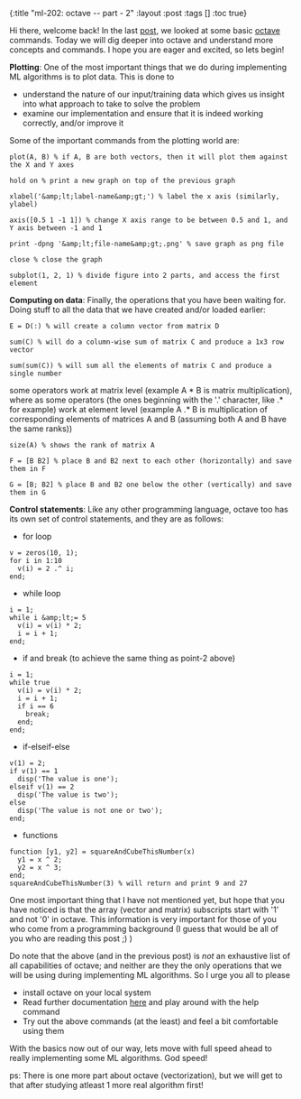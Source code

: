 {:title "ml-202: octave -- part - 2"
 :layout :post
 :tags  []
 :toc true}

Hi there, welcome back! In the last [post](http://www.golb.in/ml-201-octave-1-36.html), we looked at some basic [octave](http://www.gnu.org/software/octave/doc/interpreter/index.html) commands. Today we will dig deeper into octave and understand more concepts and commands. I hope you are eager and excited, so lets begin!

<b>Plotting</b>: One of the most important things that we do during implementing ML algorithms is to plot data. This is done to

* understand the nature of our input/training data which gives us insight into what approach to take to solve the problem
* examine our implementation and ensure that it is indeed working correctly, and/or improve it

Some of the important commands from the plotting world are:

```
plot(A, B) % if A, B are both vectors, then it will plot them against the X and Y axes
```
```
hold on % print a new graph on top of the previous graph
```
```
xlabel('&amp;lt;label-name&amp;gt;') % label the x axis (similarly, ylabel)
```
```
axis([0.5 1 -1 1]) % change X axis range to be between 0.5 and 1, and Y axis between -1 and 1
```
```
print -dpng '&amp;lt;file-name&amp;gt;.png' % save graph as png file
```
```
close % close the graph
```
```
subplot(1, 2, 1) % divide figure into 2 parts, and access the first element
```

<b>Computing on data</b>: Finally, the operations that you have been waiting for. Doing stuff to all the data that we have created and/or loaded earlier:

```
E = D(:) % will create a column vector from matrix D
```
```
sum(C) % will do a column-wise sum of matrix C and produce a 1x3 row vector
```
```
sum(sum(C)) % will sum all the elements of matrix C and produce a single number
```

some operators work at matrix level (example A \* B is matrix multiplication), where as some operators (the ones beginning with the '.' character, like .* for example) work at element level (example A .\* B is multiplication of corresponding elements of matrices A and B (assuming both A and B have the same ranks))

```
size(A) % shows the rank of matrix A
```
```
F = [B B2] % place B and B2 next to each other (horizontally) and save them in F
```
```
G = [B; B2] % place B and B2 one below the other (vertically) and save them in G
```

<b>Control statements</b>: Like any other programming language, octave too has its own set of control statements, and they are as follows:

* for loop

```
v = zeros(10, 1);
for i in 1:10
  v(i) = 2 .^ i;
end;
```

* while loop

```
i = 1;
while i &amp;lt;= 5
  v(i) = v(i) * 2;
  i = i + 1;
end;
```

* if and break (to achieve the same thing as point-2 above)

```
i = 1;
while true
  v(i) = v(i) * 2;
  i = i + 1;
  if i == 6
    break;
  end;
end;
```

* if-elseif-else

```
v(1) = 2;
if v(1) == 1
  disp('The value is one');
elseif v(1) == 2
  disp('The value is two');
else
  disp('The value is not one or two');
end;
```

* functions

```
function [y1, y2] = squareAndCubeThisNumber(x)
  y1 = x ^ 2;
  y2 = x ^ 3;
end;
squareAndCubeThisNumber(3) % will return and print 9 and 27
```

One most important thing that I have not mentioned yet, but hope that you have noticed is that the array (vector and matrix) subscripts start with '1' and not '0' in octave. This information is very important for those of you who come from a programming background (I guess that would be all of you who are reading this post ;) )

Do note that the above (and in the previous post) is _not_ an exhaustive list of all capabilities of octave; and neither are they the only operations that we will be using during implementing ML algorithms. So I urge you all to please

* install octave on your local system
* Read further documentation [here](http://www.gnu.org/software/octave/doc/interpreter/index.html) and play around with the help command
* Try out the above commands (at the least) and feel a bit comfortable using them

With the basics now out of our way, lets move with full speed ahead to really implementing some ML algorithms. God speed!

ps: There is one more part about octave (vectorization), but we will get to that after studying atleast 1 more real algorithm first!
